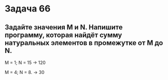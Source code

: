 # Задача 66 # 

## Задайте значения M и N. Напишите программу, которая найдёт сумму натуральных элементов в промежутке от M до N. ##

M = 1; N = 15 -> 120

M = 4; N = 8. -> 30